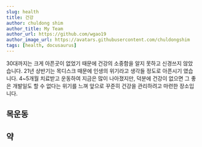 ```yaml
---
slug: health
title: 건강
author: chuldong shim
author_title: My Team
author_url: https://github.com/wgao19
author_image_url: https://avatars.githubusercontent.com/chuldongshim
tags: [health, docusaurus]
---
```


30대까지는 크게 아픈곳이 없었기 때문에 건강의 소중함을 알지 못하고 신경쓰지 않았습니다. 21년 상반기는 목디스크 때문에 인생의 위기라고 생각들 정도로 아픈시기 였습니다. 4~5개월 치료받고 운동하여 지금은 많이 나아졌지만, 덕분에 건강이 없으면 그 좋은 개발일도 할 수 없다는 위기를 느껴 앞으로 꾸준히 건강을 관리하려고 마련한 장소입니다.

<!--truncate-->

## 목운동



## 약



